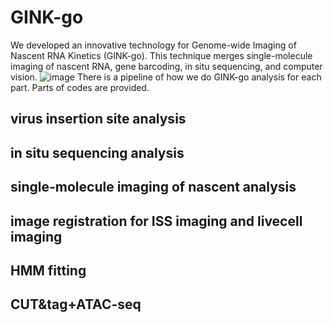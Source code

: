# GINK-go 

We developed an innovative technology for Genome-wide Imaging of Nascent RNA Kinetics (GINK-go). This technique merges single-molecule imaging of nascent RNA, gene barcoding, in situ sequencing, and computer vision.
![image](./docs/workflow.jfif)
There is a pipeline of how we do GINK-go analysis for each part. Parts of codes are provided.

## virus insertion site analysis

## in situ sequencing analysis

## single-molecule imaging of nascent analysis

## image registration for ISS imaging and livecell imaging

## HMM fitting

## CUT&tag+ATAC-seq









